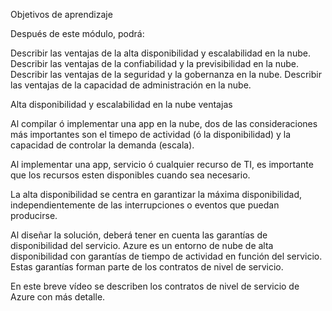 Objetivos de aprendizaje

Después de este módulo, podrá:

Describir las ventajas de la alta disponibilidad y escalabilidad en la nube.
Describir las ventajas de la confiabilidad y la previsibilidad en la nube.
Describir las ventajas de la seguridad y la gobernanza en la nube.
Describir las ventajas de la capacidad de administración en la nube.



Alta disponibilidad y escalabilidad en la nube ventajas

Al compilar ó implementar una app en la nube, dos de las consideraciones más importantes son el timepo de actividad (ó la disponibilidad) y la capacidad de controlar la demanda (escala).


Al implementar una app, servicio ó cualquier recurso de TI, es importante que los recursos esten disponibles cuando sea necesario.

La alta disponibilidad se centra en garantizar la máxima disponibilidad, independientemente de las interrupciones o eventos que puedan producirse.

Al diseñar la solución, deberá tener en cuenta las garantías de disponibilidad del servicio. Azure es un entorno de nube de alta disponibilidad con garantías de tiempo de actividad en función del servicio. Estas garantías forman parte de los contratos de nivel de servicio.

En este breve vídeo se describen los contratos de nivel de servicio de Azure con más detalle.

